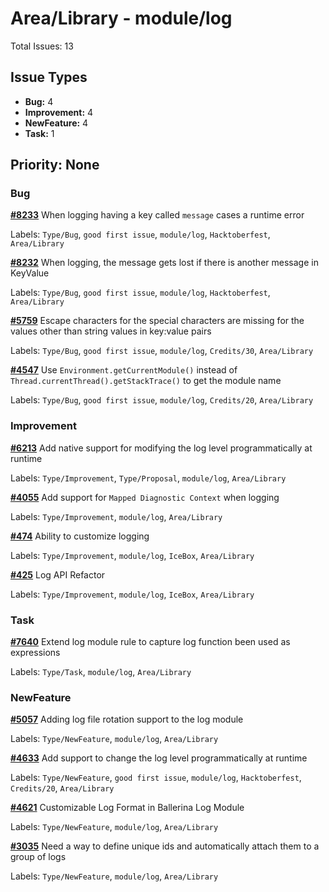 # Area/Library - module/log

Total Issues: 13

## Issue Types

- **Bug:** 4
- **Improvement:** 4
- **NewFeature:** 4
- **Task:** 1

## Priority: None

### Bug

**[#8233](https://github.com/ballerina-platform/ballerina-library/issues/8233)** When logging having a key called `message` cases a runtime error

Labels: `Type/Bug`, `good first issue`, `module/log`, `Hacktoberfest`, `Area/Library`

**[#8232](https://github.com/ballerina-platform/ballerina-library/issues/8232)** When logging, the message gets lost if there is another message in KeyValue

Labels: `Type/Bug`, `good first issue`, `module/log`, `Hacktoberfest`, `Area/Library`

**[#5759](https://github.com/ballerina-platform/ballerina-library/issues/5759)** Escape characters for the special characters are missing for the values other than string values in key:value pairs

Labels: `Type/Bug`, `good first issue`, `module/log`, `Credits/30`, `Area/Library`

**[#4547](https://github.com/ballerina-platform/ballerina-library/issues/4547)** Use `Environment.getCurrentModule()` instead of `Thread.currentThread().getStackTrace()` to get the module name

Labels: `Type/Bug`, `good first issue`, `module/log`, `Credits/20`, `Area/Library`

### Improvement

**[#6213](https://github.com/ballerina-platform/ballerina-library/issues/6213)** Add native support for modifying the log level programmatically at runtime

Labels: `Type/Improvement`, `Type/Proposal`, `module/log`, `Area/Library`

**[#4055](https://github.com/ballerina-platform/ballerina-library/issues/4055)** Add support for `Mapped Diagnostic Context` when logging

Labels: `Type/Improvement`, `module/log`, `Area/Library`

**[#474](https://github.com/ballerina-platform/ballerina-library/issues/474)** Ability to customize logging

Labels: `Type/Improvement`, `module/log`, `IceBox`, `Area/Library`

**[#425](https://github.com/ballerina-platform/ballerina-library/issues/425)** Log API Refactor

Labels: `Type/Improvement`, `module/log`, `IceBox`, `Area/Library`

### Task

**[#7640](https://github.com/ballerina-platform/ballerina-library/issues/7640)** Extend log module rule to capture log function been used as expressions

Labels: `Type/Task`, `module/log`, `Area/Library`

### NewFeature

**[#5057](https://github.com/ballerina-platform/ballerina-library/issues/5057)** Adding log file rotation support to the log module

Labels: `Type/NewFeature`, `module/log`, `Area/Library`

**[#4633](https://github.com/ballerina-platform/ballerina-library/issues/4633)** Add support to change the log level programmatically at runtime

Labels: `Type/NewFeature`, `good first issue`, `module/log`, `Hacktoberfest`, `Credits/20`, `Area/Library`

**[#4621](https://github.com/ballerina-platform/ballerina-library/issues/4621)** Customizable Log Format in Ballerina Log Module

Labels: `Type/NewFeature`, `module/log`, `Area/Library`

**[#3035](https://github.com/ballerina-platform/ballerina-library/issues/3035)** Need a way to define unique ids and automatically attach them to a group of logs

Labels: `Type/NewFeature`, `module/log`, `Area/Library`

